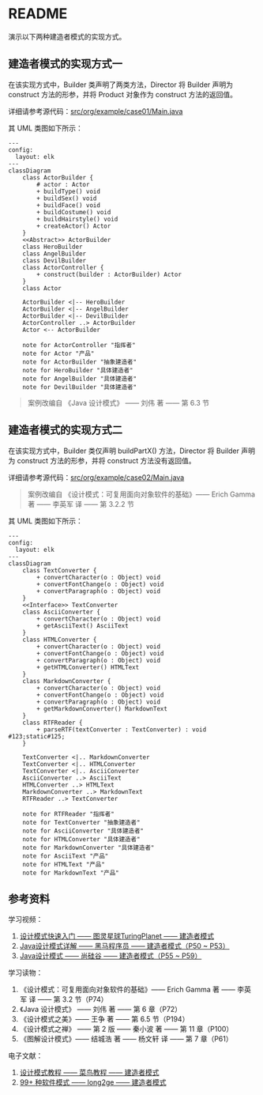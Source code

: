 # README
演示以下两种建造者模式的实现方式。
## 建造者模式的实现方式一
在该实现方式中，Builder 类声明了两类方法，Director 将 Builder 声明为 construct 方法的形参，并将 Product 对象作为 construct 方法的返回值。

详细请参考源代码：[src/org/example/case01/Main.java](./src/org/example/case01/Main.java)

其 UML 类图如下所示：
```mermaid
---
config:
  layout: elk
---
classDiagram
    class ActorBuilder {
        # actor : Actor
        + buildType() void
        + buildSex() void
        + buildFace() void
        + buildCostume() void
        + buildHairstyle() void
        + createActor() Actor
    }
    <<Abstract>> ActorBuilder
    class HeroBuilder
    class AngelBuilder
    class DevilBuilder
    class ActorController {
        + construct(builder : ActorBuilder) Actor
    }
    class Actor

    ActorBuilder <|-- HeroBuilder
    ActorBuilder <|-- AngelBuilder
    ActorBuilder <|-- DevilBuilder
    ActorController ..> ActorBuilder
    Actor <-- ActorBuilder

    note for ActorController "指挥者"
    note for Actor "产品"
    note for ActorBuilder "抽象建造者"
    note for HeroBuilder "具体建造者"
    note for AngelBuilder "具体建造者"
    note for DevilBuilder "具体建造者"

```
> 案例改编自 《Java 设计模式》 —— 刘伟 著 —— 第 6.3 节
## 建造者模式的实现方式二
在该实现方式中，Builder 类仅声明 buildPartX() 方法，Director 将 Builder 声明为 construct 方法的形参，并将 construct 方法没有返回值。

详细请参考源代码：[src/org/example/case02/Main.java](./src/org/example/case02/Main.java)

> 案例改编自 《设计模式：可复用面向对象软件的基础》—— Erich Gamma 著 —— 李英军 译 —— 第 3.2.2 节

其 UML 类图如下所示：
```mermaid
---
config:
  layout: elk
---
classDiagram
    class TextConverter {
        + convertCharacter(o : Object) void
        + convertFontChange(o : Object) void
        + convertParagraph(o : Object) void
    }
    <<Interface>> TextConverter
    class AsciiConverter {
        + convertCharacter(o : Object) void
        + getAsciiText() AsciiText
    }
    class HTMLConverter {
        + convertCharacter(o : Object) void
        + convertFontChange(o : Object) void
        + convertParagraph(o : Object) void
        + getHTMLConverter() HTMLText
    }
    class MarkdownConverter {
        + convertCharacter(o : Object) void
        + convertFontChange(o : Object) void
        + convertParagraph(o : Object) void
        + getMarkdownConverter() MarkdownText
    }
    class RTFReader {
        + parseRTF(textConverter : TextConverter) : void #123;static#125;
    }

    TextConverter <|.. MarkdownConverter
    TextConverter <|.. HTMLConverter
    TextConverter <|.. AsciiConverter
    AsciiConverter ..> AsciiText
    HTMLConverter ..> HTMLText
    MarkdownConverter ..> MarkdownText
    RTFReader ..> TextConverter

    note for RTFReader "指挥者"
    note for TextConverter "抽象建造者"
    note for AsciiConverter "具体建造者"
    note for HTMLConverter "具体建造者"
    note for MarkdownConverter "具体建造者"
    note for AsciiText "产品"
    note for HTMLText "产品"
    note for MarkdownText "产品"

```
## 参考资料
学习视频：
1. [设计模式快速入门 —— 图灵星球TuringPlanet —— 建造者模式](https://www.bilibili.com/video/BV1Hy4y197fR)
2. [Java设计模式详解 —— 黑马程序员 —— 建造者模式（P50 ~ P53）](https://www.bilibili.com/video/BV1Np4y1z7BU?p=50)
3. [Java设计模式 —— 尚硅谷 —— 建造者模式（P55 ~ P59）](https://www.bilibili.com/video/BV1G4411c7N4?p=55)

学习读物：
1. 《设计模式：可复用面向对象软件的基础》—— Erich Gamma 著 —— 李英军 译 —— 第 3.2 节（P74）
2. 《Java 设计模式》 —— 刘伟 著 —— 第 6 章（P72）
3. 《设计模式之美》—— 王争 著 —— 第 6.5 节（P194）
4. 《设计模式之禅》 —— 第 2 版 —— 秦小波 著 —— 第 11 章（P100）
5. 《图解设计模式》—— 结城浩 著 —— 杨文轩 译 —— 第 7 章（P61）

电子文献：
1. [设计模式教程 —— 菜鸟教程 —— 建造者模式](https://www.runoob.com/design-pattern/builder-pattern.html)
2. [99+ 种软件模式 —— long2ge —— 建造者模式](https://learnku.com/docs/99-software-pattern/builder-pattern/11961)
